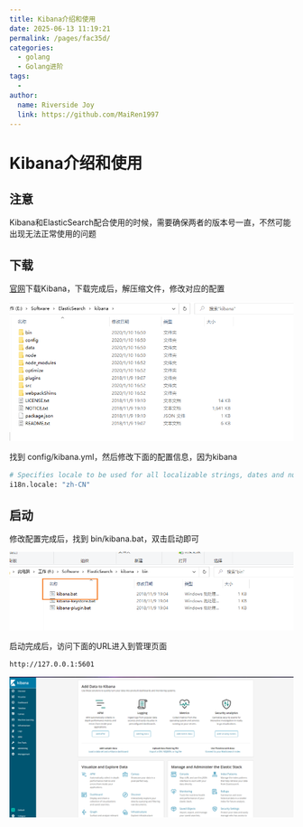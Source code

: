 ```yaml
---
title: Kibana介绍和使用
date: 2025-06-13 11:19:21
permalink: /pages/fac35d/
categories:
  - golang
  - Golang进阶
tags:
  - 
author: 
  name: Riverside Joy
  link: https://github.com/MaiRen1997
---
```

# Kibana介绍和使用

## 注意

Kibana和ElasticSearch配合使用的时候，需要确保两者的版本号一直，不然可能出现无法正常使用的问题

## 下载

[官网](https://www.elastic.co/cn/kibana)下载Kibana，下载完成后，解压缩文件，修改对应的配置

![image-20200913152910693](images/image-20200913152910693.png)

找到 config/kibana.yml，然后修改下面的配置信息，因为kibana

```bash
# Specifies locale to be used for all localizable strings, dates and number formats.
i18n.locale: "zh-CN"
```

## 启动

修改配置完成后，找到 bin/kibana.bat，双击启动即可

![image-20200913154215143](images/image-20200913154215143.png)

启动完成后，访问下面的URL进入到管理页面

```bash
http://127.0.0.1:5601
```

![image-20200913155139167](images/image-20200913155139167.png)